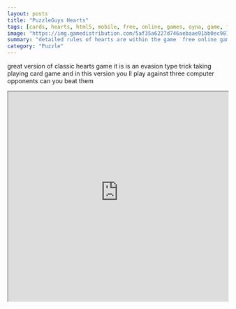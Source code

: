 ```yaml
---
layout: posts
title: "PuzzleGuys Hearts"
tags: [cards, hearts, html5, mobile, free, online, games, oyna, game, free, games, play, play, games]
image: "https://img.gamedistribution.com/5af35a6227d746aebaae91bb0ec98167.jpg"
summary: "detailed rules of hearts are within the game  free online games oyna game free games play play games"
category: "Puzzle"
---
```


great version of classic hearts game it is is an evasion type trick taking playing card game and in this version you ll play against three computer opponents can you beat them

<iframe width="100%" height="480px;" src="https://html5.gamedistribution.com/5af35a6227d746aebaae91bb0ec98167/"></iframe>